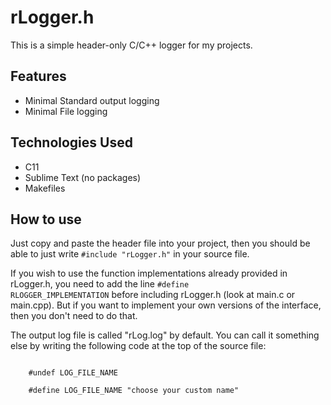 # rLogger.h

This is a simple header-only C/C++ logger for my projects.

## Features

- Minimal Standard output logging
- Minimal File logging

## Technologies Used

- C11
- Sublime Text (no packages)
- Makefiles

## How to use

Just copy and paste the header file into your project, then you should be able to just write <code>#include "rLogger.h"</code> in your source file.

If you wish to use the function implementations already provided in rLogger.h, you need to add the line <code>#define RLOGGER_IMPLEMENTATION</code> before including rLogger.h (look at main.c or main.cpp). 
But if you want to implement your own versions of the interface, then you don't need to do that.

The output log file is called "rLog.log" by default. You can call it something else by writing the following code at the top of the source file:

<code>
	#undef LOG_FILE_NAME <br/></code>
<code>
	#define LOG_FILE_NAME "choose your custom name"
</code>

